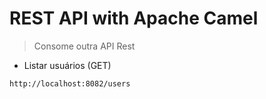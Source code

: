 # REST API with Apache Camel

> Consome outra API Rest
>

- Listar usuários (GET)

```
http://localhost:8082/users
```

